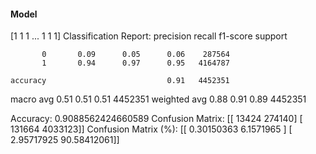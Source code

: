 #### Model
[1 1 1 ... 1 1 1]
Classification Report:
              precision    recall  f1-score   support

           0       0.09      0.05      0.06    287564
           1       0.94      0.97      0.95   4164787

    accuracy                           0.91   4452351
   macro avg       0.51      0.51      0.51   4452351
weighted avg       0.88      0.91      0.89   4452351

Accuracy: 0.9088562424660589
Confusion Matrix:
[[  13424  274140]
 [ 131664 4033123]]
Confusion Matrix (%):
[[ 0.30150363  6.1571965 ]
 [ 2.95717925 90.58412061]]
